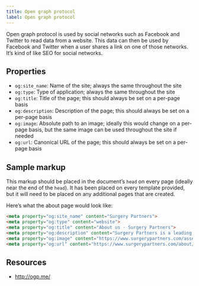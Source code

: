 ```yaml
---
title: Open graph protocol
label: Open graph protocol
---
```


Open graph protocol is used by social networks such as Facebook and Twitter to read data from a website. This data can then be used by Facebook and Twitter when a user shares a link on one of those networks. It’s kind of like SEO for social networks.

## Properties

* `og:site_name`: Name of the site; always the same throughout the site
* `og:type`: Type of application; always the same throughout the site
* `og:title`: Title of the page; this should always be set on a per-page basis
* `og:description`: Description of the page; this should always be set on a per-page basis
* `og:image`: Absolute path to an image; ideally this would change on a per-page basis, but the same image can be used throughout the site if needed
* `og:url`: Canonical URL of the page; this should always be set on a per-page basis

## Sample markup

This markup should be placed in the document’s `head` on every page (ideally near the end of the `head`). It has been placed on every template provided, but it will need to be placed on any additional pages that are created.

Here’s what the about page would look like:

```html
<meta property="og:site_name" content="Surgery Partners">
<meta property="og:type" content="website">
<meta property="og:title" content="About us · Surgery Partners">
<meta property="og:description" content="Surgery Partners is a leading operator of surgical facilities and ancillary services with more than 180 locations nationwide. We provide exceptional integrated healthcare experiences between our providers and patients.">
<meta property="og:image" content="https://www.surgerypartners.com/assets/images/about-masthead@2x.jpg">
<meta property="og:url" content="https://www.surgerypartners.com/about/">
```

## Resources

* http://ogp.me/
